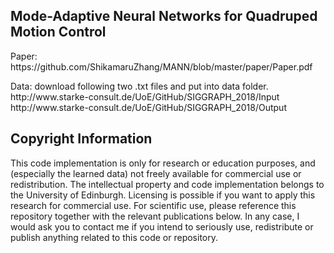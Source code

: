 
Mode-Adaptive Neural Networks for Quadruped Motion Control
------------
<p>
Paper: https://github.com/ShikamaruZhang/MANN/blob/master/paper/Paper.pdf
</p>

<p>
Data: download following two .txt files and put into data folder.<br />
http://www.starke-consult.de/UoE/GitHub/SIGGRAPH_2018/Input <br />
http://www.starke-consult.de/UoE/GitHub/SIGGRAPH_2018/Output <br />
</p>

Copyright Information
------------
This code implementation is only for research or education purposes, and (especially the learned data) not freely available for commercial use or redistribution. The intellectual property and code implementation belongs to the University of Edinburgh. Licensing is possible if you want to apply this research for commercial use. For scientific use, please reference this repository together with the relevant publications below. In any case, I would ask you to contact me if you intend to seriously use, redistribute or publish anything related to this code or repository.
